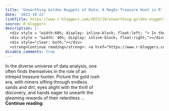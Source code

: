 ```yaml
---
title: 'Unearthing Golden Nuggets of Data: A RegEx Treasure Hunt in R'
date: '2023-10-22'
linkTitle: https://www.r-bloggers.com/2023/10/unearthing-golden-nuggets-of-data-a-regex-treasure-hunt-in-r/
source: R-bloggers
description: |-
  <div style = "width:60%; display: inline-block; float:left; "> In the diverse universe of data analysis, one often finds themselves in the role of an intrepid treasure hunter. Picture the gold rush era, with miners sifting through endless sands and dirt, eyes alight with the thrill of discovery, and hands eager to unearth the gleaming rewards of their relentless ...</div>
  <div style = "width: 40%; display: inline-block; float:right;"></div>
  <div style="clear: both;"></div>
  <strong>Continue reading</strong>: <a href="https://www.r-bloggers.com/2023/10/unearthing-golden-nuggets-of-data-a-regex-t ...
disable_comments: true
---
```

<div style = "width:60%; display: inline-block; float:left; "> In the diverse universe of data analysis, one often finds themselves in the role of an intrepid treasure hunter. Picture the gold rush era, with miners sifting through endless sands and dirt, eyes alight with the thrill of discovery, and hands eager to unearth the gleaming rewards of their relentless ...</div>
<div style = "width: 40%; display: inline-block; float:right;"></div>
<div style="clear: both;"></div>
<strong>Continue reading</strong>: <a href="https://www.r-bloggers.com/2023/10/unearthing-golden-nuggets-of-data-a-regex-t ...